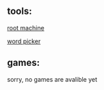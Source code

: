 

## tools:

[root machine](rootmachine/rootmachine.html)

[word picker](randomcode/wordpicker.html)

## games:
sorry, no games are avalible yet
